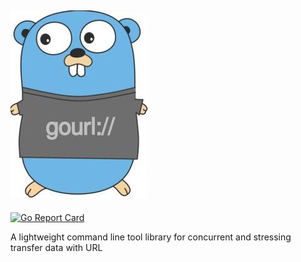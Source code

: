 ![Logo](gourl-gopher.jpg)
---

[![Go Report Card](https://goreportcard.com/badge/github.com/odair-pedro/gourl)](https://goreportcard.com/report/github.com/odair-pedro/gourl)

A lightweight command line tool library for concurrent and stressing transfer data with URL 
